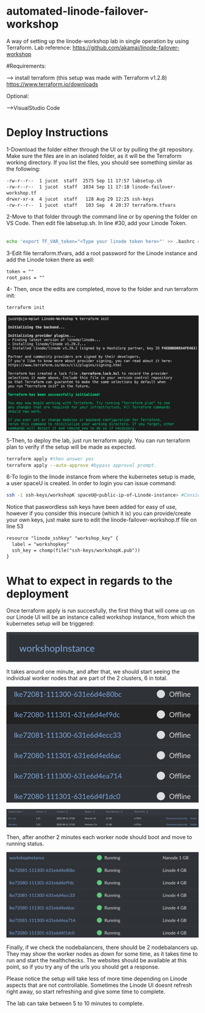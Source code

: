 # automated-linode-failover-workshop
A way of setting up the linode-workshop lab in single operation by using Terraform.
Lab reference: https://github.com/akamai/linode-failover-workshop

#Requirements:

--> install terraform (this setup was made with Terraform v1.2.8)
https://www.terraform.io/downloads

Optional:

-->VisualStudio Code

# Deploy Instructions

1-Download the folder either through the UI or by pulling the git repository. Make sure the files are in an isolated folder, as it will be the Terraform working directory. If you list the files, you should see something similar as the following:


```
-rw-r--r--  1 jucot  staff  2575 Sep 11 17:57 labsetup.sh
-rw-r--r--  1 jucot  staff  1034 Sep 11 17:10 linode-failover-workshop.tf
drwxr-xr-x  4 jucot  staff   128 Aug 29 12:25 ssh-keys
-rw-r--r--  1 jucot  staff   103 Sep  4 20:37 terraform.tfvars
```

2-Move to that folder through the command line or by opening the folder on VS Code. Then edit file labsetup.sh. In line #30, add your Linode Token.

``` bash

echo 'export TF_VAR_token="<Type your linode token here>"' >> .bashrc #Inserting your linode token as an env variable on remote host.

```

3-Edit file terraform.tfvars, add a root password for the Linode instance and add the Linode token there as well:

```
token = ""
root_pass = ""
```

4- Then, once the edits are completed, move to the folder and run terraform init:

```
terraform init
```

![](images/terraformOutput.jpg)

5-Then, to deploy the lab, just run terraform apply. You can run terraform plan to verify if the setup will be made as expected.

```bash
terraform apply #then answer yes
terraform apply --auto-approve #bypass approval prompt.
```

6-To login to the linode instance from where the kubernetes setup is made, a user spaceU is created. In order to login you can issue command:


```bash
ssh -i ssh-keys/workshopK spaceU@<public-ip-of-Linode-instance> #Considering your current directory is where ssh-keys folder are.
```

Notice that paswordless ssh keys have been added for easy of use, however if you consider this insecure (which it is) you can provide/create your own keys, just make sure to edit the linode-failover-workshop.tf file on line 53

```HCL
resource "linode_sshkey" "workshop_key" {
  label = "workshopkey"
  ssh_key = chomp(file("ssh-keys/workshopK.pub"))
}
```

# What to expect in regards to the deployment

Once terraform apply is run succesfully, the first thing that will come up on our Linode UI will be an instance called workshop instance, from which the kubernetes setup will be triggered:


![](images/wsi.jpg)


It takes around one minute, and after that, we should start seeing the individual worker nodes that are part of the 2 clusters, 6 in total.

![](images/clusteroff.jpg)

![](images/clusters.jpg)

Then, after another 2 minutes each worker node should boot and move to running status. 

![](images/clusteron.jpg)

Finally, if we check the nodebalancers, there should be 2 nodebalancers up. They may show the worker nodes as down for some time, as it takes time to run and start the healthchecks. The websites should be available at this point, so if you try any of the urls you should get a response.





Please notice the setup will take less of more time depending on Linode aspects that are not controllable. 
Sometimes the Linode UI doesnt refresh right away, so start refreshing and give some time to complete.

The lab can take between 5 to 10 minutes to complete. 




